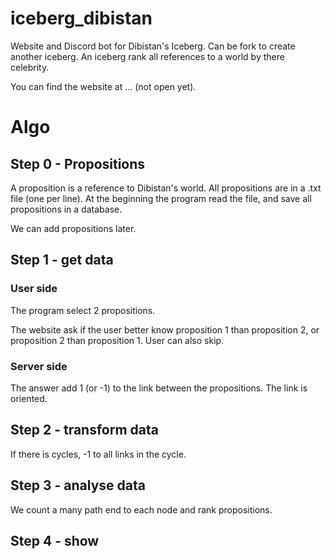 
# iceberg_dibistan

Website and Discord bot for Dibistan's Iceberg. Can be fork to create another iceberg. An iceberg rank all references to a world by there celebrity.

You can find the website at ... (not open yet).

# Algo

## Step 0 - Propositions

A proposition is a reference to Dibistan's world. All propositions are in a .txt file (one per line). At the beginning the program read the file, and save all propositions in a database.

We can add propositions later.

## Step 1 - get data

### User side

The program select 2 propositions.

The website ask if the user better know proposition 1 than proposition 2, or proposition 2 than proposition 1. User can also skip.

### Server side

The answer add 1 (or -1) to the link between the propositions. The link is oriented.

## Step 2 - transform data

If there is cycles, -1 to all links in the cycle.

## Step 3 - analyse data

We count a many path end to each node and rank propositions.

## Step 4 - show


